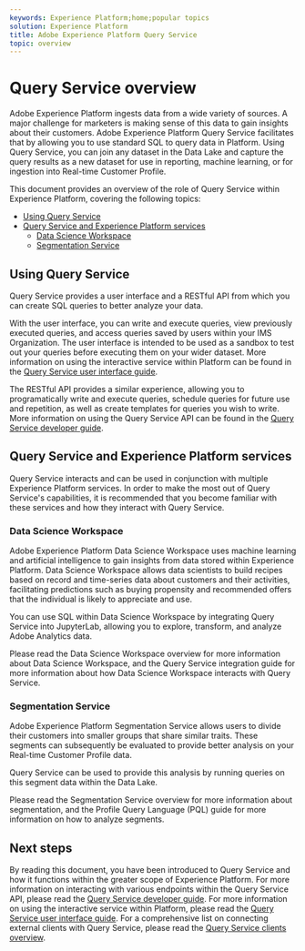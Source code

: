 ```yaml
---
keywords: Experience Platform;home;popular topics
solution: Experience Platform
title: Adobe Experience Platform Query Service
topic: overview
---
```


# Query Service overview

Adobe Experience Platform ingests data from a wide variety of sources. A major challenge for marketers is making sense of this data to gain insights about their customers. Adobe Experience Platform Query Service facilitates that by allowing you to use standard SQL to query data in Platform. Using Query Service, you can join any dataset in the Data Lake and capture the query results as a new dataset for use in reporting, machine learning, or for ingestion into Real-time Customer Profile. 

This document provides an overview of the role of Query Service within Experience Platform, covering the following topics:

- [Using Query Service](#using-query-service)
- [Query Service and Experience Platform services](#query-service-and-experience-platform-services)
    - [Data Science Workspace](#data-science-workspace)
    - [Segmentation Service](#segmentation-service)

## Using Query Service

Query Service provides a user interface and a RESTful API from which you can create SQL queries to better analyze your data.

With the user interface, you can write and execute queries, view previously executed queries, and access queries saved by users within your IMS Organization. The user interface is intended to be used as a sandbox to test out your queries before executing them on your wider dataset. More information on using the interactive service within Platform can be found in the [Query Service user interface guide](ui-overview.md).

The RESTful API provides a similar experience, allowing you to programatically write and execute queries, schedule queries for future use and repetition, as well as create templates for queries you wish to write. More information on using the Query Service API can be found in the [Query Service developer guide](developer-guide/getting-started.md).

## Query Service and Experience Platform services

Query Service interacts and can be used in conjunction with multiple Experience Platform services. In order to make the most out of Query Service's capabilities, it is recommended that you become familiar with these services and how they interact with Query Service.

### Data Science Workspace

Adobe Experience Platform Data Science Workspace uses machine learning and artificial intelligence to gain insights from data stored within Experience Platform. Data Science Workspace allows data scientists to build recipes based on record and time-series data about customers and their activities, facilitating predictions such as buying propensity and recommended offers that the individual is likely to appreciate and use.

You can use SQL within Data Science Workspace by integrating Query Service into JupyterLab, allowing you to explore, transform, and analyze Adobe Analytics data.

Please read the Data Science Workspace overview for more information about Data Science Workspace, and the Query Service integration guide for more information about how Data Science Workspace interacts with Query Service.

### Segmentation Service

Adobe Experience Platform Segmentation Service allows users to divide their customers into smaller groups that share similar traits. These segments can subsequently be evaluated to provide better analysis on your Real-time Customer Profile data.

Query Service can be used to provide this analysis by running queries on this segment data within the Data Lake.

Please read the Segmentation Service overview for more information about segmentation, and the Profile Query Language (PQL) guide for more information on how to analyze segments.

## Next steps

By reading this document, you have been introduced to Query Service and how it functions within the greater scope of Experience Platform. For more information on interacting with various endpoints within the Query Service API, please read the [Query Service developer guide](developer-guide/getting-started.md). For more information on using the interactive service within Platform, please read the [Query Service user interface guide](ui-overview.md). For a comprehensive list on connecting external clients with Query Service, please read the [Query Service clients overview](clients/overview.md).
